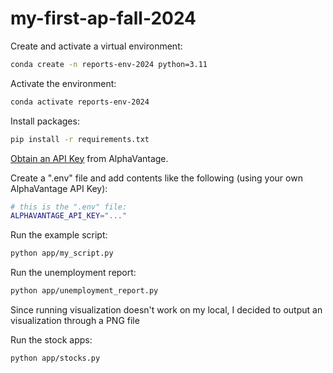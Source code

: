 # my-first-ap-fall-2024

Create and activate a virtual environment:

```sh
conda create -n reports-env-2024 python=3.11
```

Activate the environment:

```sh
conda activate reports-env-2024
```

Install packages:
```sh
pip install -r requirements.txt
```

[Obtain an API Key](https://www.alphavantage.co/support/#api-key) from AlphaVantage.

Create a ".env" file and add contents like the following (using your own AlphaVantage API Key):

```sh
# this is the ".env" file:
ALPHAVANTAGE_API_KEY="..."
```

Run the example script:

```sh
python app/my_script.py
```

Run the unemployment report:
```sh
python app/unemployment_report.py
```

Since running visualization doesn't work on my local, I decided to output an visualization through a PNG file

Run the stock apps:
```sh
python app/stocks.py
```